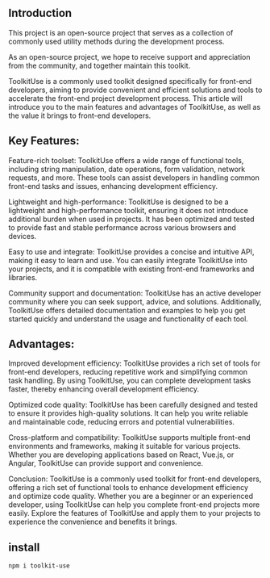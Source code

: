 ## Introduction
This project is an open-source project that serves as a collection of commonly used utility methods during the development process.

As an open-source project, we hope to receive support and appreciation from the community, and together maintain this toolkit.

ToolkitUse is a commonly used toolkit designed specifically for front-end developers, aiming to provide convenient and efficient solutions and tools to accelerate the front-end project development process. This article will introduce you to the main features and advantages of ToolkitUse, as well as the value it brings to front-end developers.

## Key Features:
Feature-rich toolset: ToolkitUse offers a wide range of functional tools, including string manipulation, date operations, form validation, network requests, and more. These tools can assist developers in handling common front-end tasks and issues, enhancing development efficiency.

Lightweight and high-performance: ToolkitUse is designed to be a lightweight and high-performance toolkit, ensuring it does not introduce additional burden when used in projects. It has been optimized and tested to provide fast and stable performance across various browsers and devices.

Easy to use and integrate: ToolkitUse provides a concise and intuitive API, making it easy to learn and use. You can easily integrate ToolkitUse into your projects, and it is compatible with existing front-end frameworks and libraries.

Community support and documentation: ToolkitUse has an active developer community where you can seek support, advice, and solutions. Additionally, ToolkitUse offers detailed documentation and examples to help you get started quickly and understand the usage and functionality of each tool.

## Advantages:
Improved development efficiency: ToolkitUse provides a rich set of tools for front-end developers, reducing repetitive work and simplifying common task handling. By using ToolkitUse, you can complete development tasks faster, thereby enhancing overall development efficiency.

Optimized code quality: ToolkitUse has been carefully designed and tested to ensure it provides high-quality solutions. It can help you write reliable and maintainable code, reducing errors and potential vulnerabilities.

Cross-platform and compatibility: ToolkitUse supports multiple front-end environments and frameworks, making it suitable for various projects. Whether you are developing applications based on React, Vue.js, or Angular, ToolkitUse can provide support and convenience.

Conclusion:
ToolkitUse is a commonly used toolkit for front-end developers, offering a rich set of functional tools to enhance development efficiency and optimize code quality. Whether you are a beginner or an experienced developer, using ToolkitUse can help you complete front-end projects more easily. Explore the features of ToolkitUse and apply them to your projects to experience the convenience and benefits it brings.

## install

```bash
npm i toolkit-use
```


